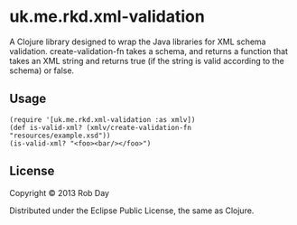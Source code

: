 # uk.me.rkd.xml-validation

A Clojure library designed to wrap the Java libraries for XML schema validation. create-validation-fn takes a schema, and returns a function that takes an XML string and returns true (if the string is valid according to the schema) or false.

## Usage

```
(require '[uk.me.rkd.xml-validation :as xmlv])
(def is-valid-xml? (xmlv/create-validation-fn "resources/example.xsd"))
(is-valid-xml? "<foo><bar/></foo>")
```

## License

Copyright © 2013 Rob Day

Distributed under the Eclipse Public License, the same as Clojure.
